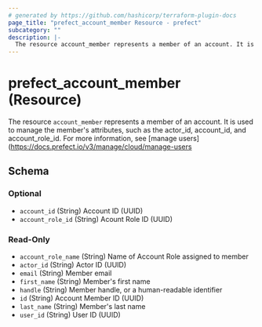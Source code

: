 ```yaml
---
# generated by https://github.com/hashicorp/terraform-plugin-docs
page_title: "prefect_account_member Resource - prefect"
subcategory: ""
description: |-
  The resource account_member represents a member of an account. It is used to manage the member's attributes, such as the actor_id, account_id, and account_role_id. For more information, see [manage users](https://docs.prefect.io/v3/manage/cloud/manage-users
---
```


# prefect_account_member (Resource)

The resource `account_member` represents a member of an account. It is used to manage the member's attributes, such as the actor_id, account_id, and account_role_id. For more information, see [manage users](https://docs.prefect.io/v3/manage/cloud/manage-users



<!-- schema generated by tfplugindocs -->
## Schema

### Optional

- `account_id` (String) Account ID (UUID)
- `account_role_id` (String) Acount Role ID (UUID)

### Read-Only

- `account_role_name` (String) Name of Account Role assigned to member
- `actor_id` (String) Actor ID (UUID)
- `email` (String) Member email
- `first_name` (String) Member's first name
- `handle` (String) Member handle, or a human-readable identifier
- `id` (String) Account Member ID (UUID)
- `last_name` (String) Member's last name
- `user_id` (String) User ID (UUID)
